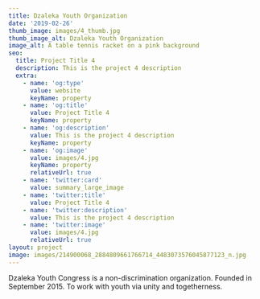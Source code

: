 ```yaml
---
title: Dzaleka Youth Organization
date: '2019-02-26'
thumb_image: images/4_thumb.jpg
thumb_image_alt: Dzaleka Youth Organization
image_alt: A table tennis racket on a pink background
seo:
  title: Project Title 4
  description: This is the project 4 description
  extra:
    - name: 'og:type'
      value: website
      keyName: property
    - name: 'og:title'
      value: Project Title 4
      keyName: property
    - name: 'og:description'
      value: This is the project 4 description
      keyName: property
    - name: 'og:image'
      value: images/4.jpg
      keyName: property
      relativeUrl: true
    - name: 'twitter:card'
      value: summary_large_image
    - name: 'twitter:title'
      value: Project Title 4
    - name: 'twitter:description'
      value: This is the project 4 description
    - name: 'twitter:image'
      value: images/4.jpg
      relativeUrl: true
layout: project
image: images/214900068_2884809661766714_4483073576045877123_n.jpg
---
```

Dzaleka Youth Congress is a non-discrimination organization. Founded in September 2015. To work with youth via unity and togetherness.




